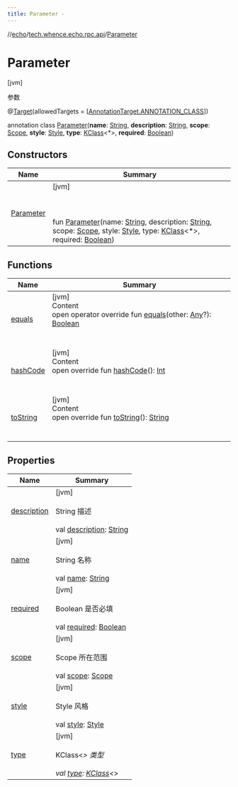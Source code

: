 ```yaml
---
title: Parameter -
---
```

//[echo](../../index.md)/[tech.whence.echo.rpc.api](../index.md)/[Parameter](index.md)



# Parameter  
 [jvm] 

参数

@[Target](https://kotlinlang.org/api/latest/jvm/stdlib/kotlin.annotation/-target/index.html)(allowedTargets = [[AnnotationTarget.ANNOTATION_CLASS](https://kotlinlang.org/api/latest/jvm/stdlib/kotlin.annotation/-annotation-target/-a-n-n-o-t-a-t-i-o-n_-c-l-a-s-s/index.html)])  
  
annotation class [Parameter](index.md)(**name**: [String](https://kotlinlang.org/api/latest/jvm/stdlib/kotlin/-string/index.html), **description**: [String](https://kotlinlang.org/api/latest/jvm/stdlib/kotlin/-string/index.html), **scope**: [Scope](../../tech.whence.echo.rpc.request/-scope/index.md), **style**: [Style](../-style/index.md), **type**: [KClass](https://kotlinlang.org/api/latest/jvm/stdlib/kotlin.reflect/-k-class/index.html)<*>, **required**: [Boolean](https://kotlinlang.org/api/latest/jvm/stdlib/kotlin/-boolean/index.html))   


## Constructors  
  
|  Name|  Summary| 
|---|---|
| [Parameter](-parameter.md)|  [jvm] <br><br><br><br>fun [Parameter](-parameter.md)(name: [String](https://kotlinlang.org/api/latest/jvm/stdlib/kotlin/-string/index.html), description: [String](https://kotlinlang.org/api/latest/jvm/stdlib/kotlin/-string/index.html), scope: [Scope](../../tech.whence.echo.rpc.request/-scope/index.md), style: [Style](../-style/index.md), type: [KClass](https://kotlinlang.org/api/latest/jvm/stdlib/kotlin.reflect/-k-class/index.html)<*>, required: [Boolean](https://kotlinlang.org/api/latest/jvm/stdlib/kotlin/-boolean/index.html))   <br>


## Functions  
  
|  Name|  Summary| 
|---|---|
| [equals](../../tech.whence.echo.webclient.response.exception/-response-unrecognized-exception/index.md#kotlin/Any/equals/#kotlin.Any?/PointingToDeclaration/)| [jvm]  <br>Content  <br>open operator override fun [equals](../../tech.whence.echo.webclient.response.exception/-response-unrecognized-exception/index.md#kotlin/Any/equals/#kotlin.Any?/PointingToDeclaration/)(other: [Any](https://kotlinlang.org/api/latest/jvm/stdlib/kotlin/-any/index.html)?): [Boolean](https://kotlinlang.org/api/latest/jvm/stdlib/kotlin/-boolean/index.html)  <br><br><br>
| [hashCode](../../tech.whence.echo.webclient.response.exception/-response-unrecognized-exception/index.md#kotlin/Any/hashCode/#/PointingToDeclaration/)| [jvm]  <br>Content  <br>open override fun [hashCode](../../tech.whence.echo.webclient.response.exception/-response-unrecognized-exception/index.md#kotlin/Any/hashCode/#/PointingToDeclaration/)(): [Int](https://kotlinlang.org/api/latest/jvm/stdlib/kotlin/-int/index.html)  <br><br><br>
| [toString](../../tech.whence.echo.webclient.response.exception/-response-unrecognized-exception/index.md#kotlin/Any/toString/#/PointingToDeclaration/)| [jvm]  <br>Content  <br>open override fun [toString](../../tech.whence.echo.webclient.response.exception/-response-unrecognized-exception/index.md#kotlin/Any/toString/#/PointingToDeclaration/)(): [String](https://kotlinlang.org/api/latest/jvm/stdlib/kotlin/-string/index.html)  <br><br><br>


## Properties  
  
|  Name|  Summary| 
|---|---|
| [description](index.md#tech.whence.echo.rpc.api/Parameter/description/#/PointingToDeclaration/)|  [jvm] <br><br>String 描述<br><br>val [description](index.md#tech.whence.echo.rpc.api/Parameter/description/#/PointingToDeclaration/): [String](https://kotlinlang.org/api/latest/jvm/stdlib/kotlin/-string/index.html)   <br>
| [name](index.md#tech.whence.echo.rpc.api/Parameter/name/#/PointingToDeclaration/)|  [jvm] <br><br>String 名称<br><br>val [name](index.md#tech.whence.echo.rpc.api/Parameter/name/#/PointingToDeclaration/): [String](https://kotlinlang.org/api/latest/jvm/stdlib/kotlin/-string/index.html)   <br>
| [required](index.md#tech.whence.echo.rpc.api/Parameter/required/#/PointingToDeclaration/)|  [jvm] <br><br>Boolean 是否必填<br><br>val [required](index.md#tech.whence.echo.rpc.api/Parameter/required/#/PointingToDeclaration/): [Boolean](https://kotlinlang.org/api/latest/jvm/stdlib/kotlin/-boolean/index.html)   <br>
| [scope](index.md#tech.whence.echo.rpc.api/Parameter/scope/#/PointingToDeclaration/)|  [jvm] <br><br>Scope 所在范围<br><br>val [scope](index.md#tech.whence.echo.rpc.api/Parameter/scope/#/PointingToDeclaration/): [Scope](../../tech.whence.echo.rpc.request/-scope/index.md)   <br>
| [style](index.md#tech.whence.echo.rpc.api/Parameter/style/#/PointingToDeclaration/)|  [jvm] <br><br>Style 风格<br><br>val [style](index.md#tech.whence.echo.rpc.api/Parameter/style/#/PointingToDeclaration/): [Style](../-style/index.md)   <br>
| [type](index.md#tech.whence.echo.rpc.api/Parameter/type/#/PointingToDeclaration/)|  [jvm] <br><br>KClass<*> 类型<br><br>val [type](index.md#tech.whence.echo.rpc.api/Parameter/type/#/PointingToDeclaration/): [KClass](https://kotlinlang.org/api/latest/jvm/stdlib/kotlin.reflect/-k-class/index.html)<*>   <br>

